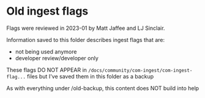 # Old ingest flags

Flags were reviewed in 2023-01 by Matt Jaffee and LJ Sinclair.

Information saved to this folder describes ingest flags that are:
* not being used anymore
* developer review/developer only

These flags DO NOT APPEAR in `/docs/community/com-ingest/com-ingest-flag...` files but I've saved them in this folder as a backup

As with everything under /old-backup, this content does NOT build into help
